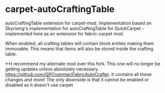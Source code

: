 # carpet-autoCraftingTable
autoCraftingTable extension for carpet-mod. Implementation based on Skyrising's implementation for autoCraftingTable for QuickCarpet - implemented here as an extension for fabric-carpet mod.

When enabled, all crafting tables will contain block entites making them immovable. This means that items will also be stored inside the crafting table.


**I recommend my alternate mod over this fork. This one will no longer be getting updates unless absolutely necessary. https://github.com/QPCrummer/FabricAutoCrafter. It contains all these changes and more! The only downside is that it cannot be enabled or disabled as it doesn't use carpet
